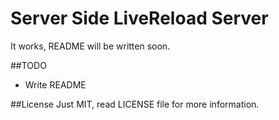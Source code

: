 Server Side LiveReload Server
=============================

It works, README will be written soon.

##TODO
- Write README

##License
Just MIT, read LICENSE file for more information.
